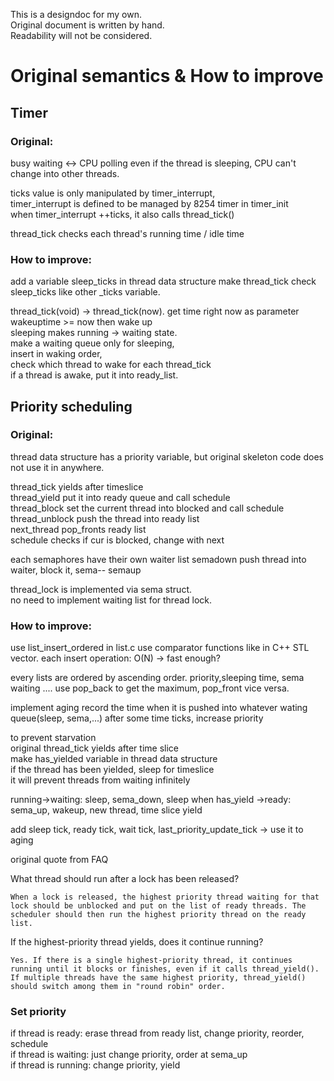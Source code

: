 This is a designdoc for my own.  
Original document is written by hand.  
Readability will not be considered.  

# Original semantics & How to improve

## Timer

### Original:  

busy waiting <-> CPU polling
even if the thread is sleeping, CPU can't change into other threads.

ticks value is only manipulated by timer_interrupt,  
timer_interrupt is defined to be managed by 8254 timer in timer_init  
when timer_interrupt ++ticks, it also calls thread_tick()  

thread_tick checks each thread's running time / idle time  

### How to improve:

add a variable sleep_ticks in thread data structure
make thread_tick check sleep_ticks like other _ticks variable.

thread_tick(void) -> thread_tick(now). get time right now as parameter  
wakeuptime >= now then wake up  
sleeping makes running -> waiting state.  
make a waiting queue only for sleeping,  
insert in waking order,  
check which thread to wake for each thread_tick  
if a thread is awake, put it into ready_list.  

## Priority scheduling

### Original:

thread data structure has a priority variable,
but original skeleton code does not use it in anywhere.


thread_tick yields after timeslice  
thread_yield put it into ready queue and call schedule  
thread_block set the current thread into blocked and call schedule  
thread_unblock push the thread into ready list  
next_thread pop_fronts ready list  
schedule checks if cur is blocked, change with next  

each semaphores have their own waiter list
semadown push thread into waiter, block it, sema--
semaup  

thread_lock is implemented via sema struct.  
no need to implement waiting list for thread lock.  

### How to improve:

use list_insert_ordered in list.c
use comparator functions like in C++ STL vector.
each insert operation: O(N) -> fast enough?

every lists are ordered by ascending order. priority,sleeping time, sema waiting ....
use pop_back to get the maximum, pop_front vice versa.

implement aging
record the time when it is  pushed into whatever wating queue(sleep, sema,...)
after some time ticks, increase priority

to prevent starvation  
original thread_tick yields after time slice  
make has_yielded variable in thread data structure  
if the thread has been yielded, sleep for timeslice  
it will prevent threads from waiting infinitely  

running->waiting: sleep, sema_down, sleep when has_yield
->ready: sema_up, wakeup, new thread, time slice yield

add sleep tick, ready tick, wait tick, last_priority_update_tick -> use it to aging

original quote from FAQ

What thread should run after a lock has been released?

    When a lock is released, the highest priority thread waiting for that lock should be unblocked and put on the list of ready threads. The scheduler should then run the highest priority thread on the ready list.

If the highest-priority thread yields, does it continue running?

    Yes. If there is a single highest-priority thread, it continues running until it blocks or finishes, even if it calls thread_yield(). If multiple threads have the same highest priority, thread_yield() should switch among them in "round robin" order. 

### Set priority  

if thread is ready: erase thread from ready list, change priority, reorder, schedule  
if thread is waiting: just change priority, order at sema_up  
if thread is running: change priority, yield  